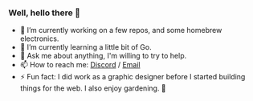 ### Well, hello there 👋

- 🔭 I’m currently working on a few repos, and some homebrew electronics.
- 🌱 I’m currently learning a little bit of Go.
- 💬 Ask me about anything, I'm willing to try to help.
- 📫 How to reach me: [Discord] / [Email]
- ⚡ Fun fact: I did work as a graphic designer before I started building things for the
  web. I also enjoy gardening. 🌱

[Discord]:https://discord.com/invite/8XxMrAg
[Email]:mailto:derekjtata@gmail.com
